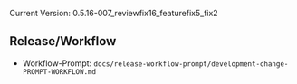 Current Version: 0.5.16-007_reviewfix16_featurefix5_fix2


## Release/Workflow
- Workflow-Prompt: `docs/release-workflow-prompt/development-change-PROMPT-WORKFLOW.md`
